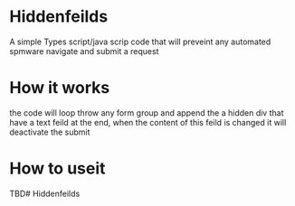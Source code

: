 # Hiddenfeilds
A simple Types script/java scrip code that will preveint any automated spmware navigate and submit a request

# How it works
the code will loop throw any form group and append the a hidden div that have a text feild at the end, when the content of this feild is changed
it will deactivate the submit

# How to useit
TBD# Hiddenfeilds

